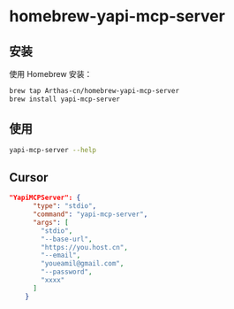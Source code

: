 # homebrew-yapi-mcp-server

## 安装

使用 Homebrew 安装：

```bash
brew tap Arthas-cn/homebrew-yapi-mcp-server
brew install yapi-mcp-server
```

## 使用

```bash
yapi-mcp-server --help
```

## Cursor
```json
"YapiMCPServer": {
      "type": "stdio",
      "command": "yapi-mcp-server",
      "args": [
        "stdio",
        "--base-url",
        "https://you.host.cn",
        "--email",
        "youeamil@gmail.com",
        "--password",
        "xxxx"
      ]
    }
```
